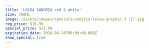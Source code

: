 ```yaml
---
title: 'LOLEA SANGRIA red & white'
size: 750ML
image: /assets/images/specials/sangria-lolea-graphic-3 (2).jpg
reg_price: $15.99
special_price: $11.99
expiration_date: 2016-04-20T00:00:00.000Z
show_special: true
---
```



